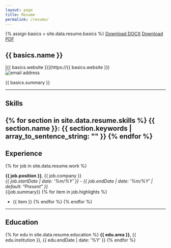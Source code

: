 ```yaml
---
layout: page
title: Resume
permalink: /resume/
---
```


{% assign basics = site.data.resume.basics %}
<a class="btn btn-default" href="/assets/docs/Evan_Rosebrook-Resume.docx">Download DOCX</a> <a class="btn btn-default" href="/assets/docs/Evan_Rosebrook-Resume.pdf">Download PDF</a> 

## {{ basics.name }}  
[{{ basics.website }}](https://{{ basics.website }})  
![email address]({{site.baseurl}}/assets/images/email.png)

{{ basics.summary }}

---
## Skills
{% for section in site.data.resume.skills %}
**{{ section.name }}:**
{{ section.keywords | array_to_sentence_string: "" }}
{% endfor %}
---
## Experience

{% for job in site.data.resume.work %}

**{{ job.position }}**, {{ job.company }}  
*{{ job.startDate | date: '%m/%Y' }} - {{ job.endDate | date: '%m/%Y' | default: "Present" }}*  
{{job.summary}}
{% for item in job.highlights %}
* {{ item }}
{% endfor %}
{% endfor %}
---
## Education
{% for edu in site.data.resume.education %}
**{{ edu.area }}**, {{ edu.institution }}, {{ edu.endDate | date: '%Y' }}
{% endfor %}
